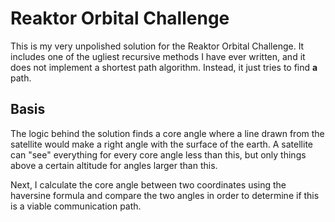 # Reaktor Orbital Challenge

This is my very unpolished solution for the Reaktor Orbital Challenge.  It includes one of the ugliest recursive methods I have ever written, and
it does not implement a shortest path algorithm.  Instead, it just tries to find **a** path.

## Basis
The logic behind the solution finds a core angle where a line drawn from the satellite would make a right angle with the surface of the earth.
A satellite can "see" everything for every core angle less than this, but only things above a certain altitude for angles larger than this.

Next, I calculate the core angle between two coordinates using the haversine formula and compare the two angles in order to determine
if this is a viable communication path.

